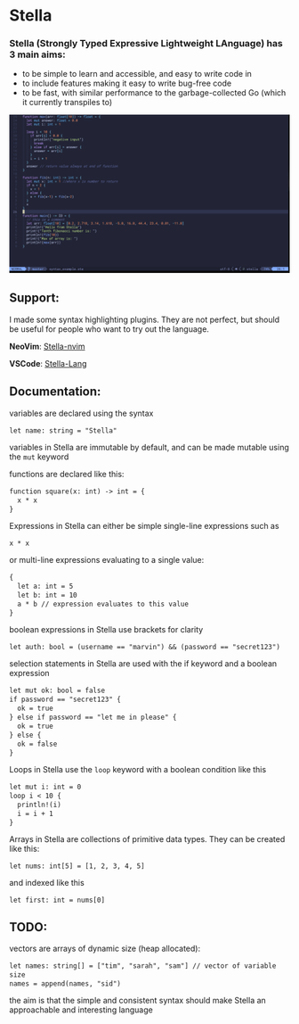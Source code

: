 # Stella

### Stella (Strongly Typed Expressive Lightweight LAnguage) has 3 main aims:

- to be simple to learn and accessible, and easy to write code in
- to include features making it easy to write bug-free code
- to be fast, with similar performance to the garbage-collected Go (which it currently transpiles to)

![demo](demo.PNG)

## Support:

I made some syntax highlighting plugins. They are not perfect, but should be useful for people who want to try out the language.

**NeoVim**: [Stella-nvim](https://github.com/all-c-a-p-s/Stella-nvim)

**VSCode**: [Stella-Lang](https://marketplace.visualstudio.com/items?itemName=StellaLang.stella-lang)

## Documentation:

variables are declared using the syntax

```
let name: string = "Stella"
```

variables in Stella are immutable by default, and can be made mutable using the `mut` keyword

functions are declared like this:

```
function square(x: int) -> int = {
  x * x
}
```

Expressions in Stella can either be simple single-line expressions such as

```
x * x
```

or multi-line expressions evaluating to a single value:

```
{
  let a: int = 5
  let b: int = 10
  a * b // expression evaluates to this value
}
```

boolean expressions in Stella use brackets for clarity

```
let auth: bool = (username == "marvin") && (password == "secret123")
```

selection statements in Stella are used with the if keyword and a boolean expression

```
let mut ok: bool = false
if password == "secret123" {
  ok = true
} else if password == "let me in please" {
  ok = true
} else {
  ok = false
}
```

Loops in Stella use the `loop` keyword with a boolean condition like this

```
let mut i: int = 0
loop i < 10 {
  println!(i)
  i = i + 1
}
```

Arrays in Stella are collections of primitive data types. They can be created like this:

```
let nums: int[5] = [1, 2, 3, 4, 5]
```

and indexed like this

```
let first: int = nums[0]
```

## TODO:

vectors are arrays of dynamic size (heap allocated):

```
let names: string[] = ["tim", "sarah", "sam"] // vector of variable size
names = append(names, "sid")
```

the aim is that the simple and consistent syntax should make Stella an approachable and interesting language
